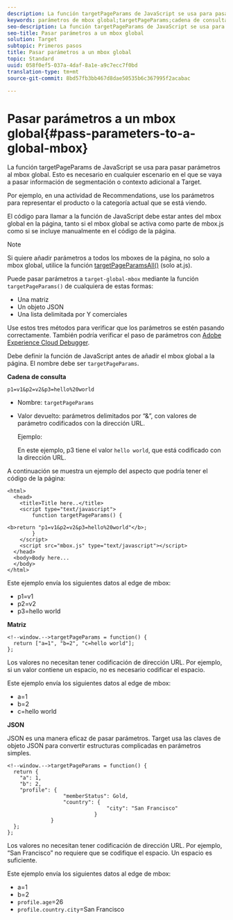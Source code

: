 ```yaml
---
description: La función targetPageParams de JavaScript se usa para pasar parámetros al mbox global. Esto es necesario en cualquier escenario en el que se vaya a pasar información de segmentación o contexto adicional a Target.
keywords: parámetros de mbox global;targetPageParams;cadena de consulta;matriz;json;dtm;dynamic tag management
seo-description: La función targetPageParams de JavaScript se usa para pasar parámetros al mbox global. Esto es necesario en cualquier escenario en el que se vaya a pasar información de segmentación o contexto adicional a Target.
seo-title: Pasar parámetros a un mbox global
solution: Target
subtopic: Primeros pasos
title: Pasar parámetros a un mbox global
topic: Standard
uuid: 058f0ef5-037a-4daf-8a1e-a9c7ecc7f0bd
translation-type: tm+mt
source-git-commit: 8bd57fb3bb467d8dae50535b6c367995f2acabac

---
```



# Pasar parámetros a un mbox global{#pass-parameters-to-a-global-mbox}

La función targetPageParams de JavaScript se usa para pasar parámetros al mbox global. Esto es necesario en cualquier escenario en el que se vaya a pasar información de segmentación o contexto adicional a Target.

Por ejemplo, en una actividad de Recommendations, use los parámetros para representar el producto o la categoría actual que se está viendo.

El código para llamar a la función de JavaScript debe estar antes del mbox global en la página, tanto si el mbox global se activa como parte de mbox.js como si se incluye manualmente en el código de la página.

>[!NOTE]
>
>Si quiere añadir parámetros a todos los mboxes de la página, no solo a mbox global, utilice la función [targetPageParamsAll()](/help/c-implementing-target/c-implementing-target-for-client-side-web/targetpageparamsall.md) (solo at.js).

Puede pasar parámetros a `target-global-mbox` mediante la función `targetPageParams()` de cualquiera de estas formas:

* Una matriz
* Un objeto JSON
* Una lista delimitada por Y comerciales

Use estos tres métodos para verificar que los parámetros se estén pasando correctamente. También podría verificar el paso de parámetros con [Adobe Experience Cloud Debugger](https://marketing.adobe.com/resources/help/en_US/sc/implement/debugger.html).

Debe definir la función de JavaScript antes de añadir el mbox global a la página. El nombre debe ser `targetPageParams`.

**Cadena de consulta**

```
p1=v1&p2=v2&p3=hello%20world
```

* Nombre: `targetPageParams`
* Valor devuelto: parámetros delimitados por “&amp;”, con valores de parámetro codificados con la dirección URL.

   Ejemplo:

   En este ejemplo, p3 tiene el valor `hello world`, que está codificado con la dirección URL.

A continuación se muestra un ejemplo del aspecto que podría tener el código de la página:

```
<html> 
  <head> 
    <title>Title here..</title> 
    <script type="text/javascript"> 
        function targetPageParams() { 
           
<b>return "p1=v1&p2=v2&p3=hello%20world"</b>; 
        } 
    </script> 
    <script src="mbox.js" type="text/javascript"></script> 
  </head> 
  <body>Body here... 
  </body> 
</html>
```

Este ejemplo envía los siguientes datos al edge de mbox:

* p1=v1
* p2=v2
* p3=hello world

**Matriz**

```
<!--window.-->targetPageParams = function() { 
  return ["a=1", "b=2", "c=hello world"]; 
}; 
```

Los valores no necesitan tener codificación de dirección URL. Por ejemplo, si un valor contiene un espacio, no es necesario codificar el espacio.

Este ejemplo envía los siguientes datos al edge de mbox:

* a=1
* b=2
* c=hello world

**JSON**

JSON es una manera eficaz de pasar parámetros. Target usa las claves de objeto JSON para convertir estructuras complicadas en parámetros simples.

```
<!--window.-->targetPageParams = function() { 
  return { 
    "a": 1, 
    "b": 2, 
    "profile": { 
                  "memberStatus": Gold, 
                  "country": { 
                                "city": "San Francisco" 
                            } 
              } 
  }; 
}; 
```

Los valores no necesitan tener codificación de dirección URL. Por ejemplo, “San Francisco” no requiere que se codifique el espacio. Un espacio es suficiente.

Este ejemplo envía los siguientes datos al edge de mbox:

* a=1
* b=2
* `profile.age`=26
* `profile.country.city`=San Francisco